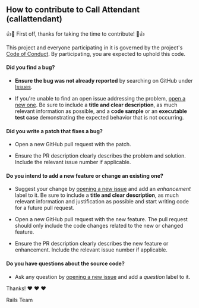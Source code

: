 ## How to contribute to Call Attendant (callattendant)

:+1::tada: First off, thanks for taking the time to contribute! :tada::+1:

This project and everyone participating in it is governed by the project's [Code of Conduct](CODE_OF_CONDUCT.md). By participating, you are expected to uphold this code.

#### **Did you find a bug?**

* **Ensure the bug was not already reported** by searching on GitHub under [Issues](https://github.com/emxsys/callattendant/issues).

* If you're unable to find an open issue addressing the problem, [open a new one](https://github.com/emxsys/callattendant/issues/new). Be sure to include a **title and clear description**, as much relevant information as possible, and a **code sample** or an **executable test case** demonstrating the expected behavior that is not occurring.

#### **Did you write a patch that fixes a bug?**

* Open a new GitHub pull request with the patch.

* Ensure the PR description clearly describes the problem and solution. Include the relevant issue number if applicable.

#### **Do you intend to add a new feature or change an existing one?**

* Suggest your change by [opening a new issue](https://github.com/emxsys/callattendant/issues/new) and add an _enhancement_ label to it. Be sure to include a **title and clear description**, as much relevant information and justification as possible and start writing code for a future pull request.

* Open a new GitHub pull request with the new feature. The pull request should only include the code changes related to the new or changed feature.

* Ensure the PR description clearly describes the new feature or enhancement. Include the relevant issue number if applicable.

#### **Do you have questions about the source code?**

* Ask any question by [opening a new issue](https://github.com/emxsys/callattendant/issues/new) and add a _question_ label to it.

Thanks! :heart: :heart: :heart:

Rails Team
